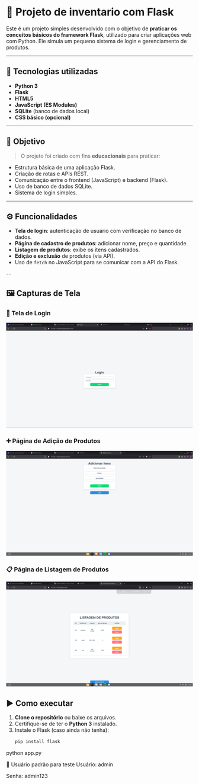 # 🧪 Projeto de inventario com Flask

Este é um projeto simples desenvolvido com o objetivo de **praticar os conceitos básicos do framework Flask**, utilizado para criar aplicações web com Python. Ele simula um pequeno sistema de login e gerenciamento de produtos.

---

## 🔧 Tecnologias utilizadas

- **Python 3**
- **Flask**
- **HTML5**
- **JavaScript (ES Modules)**
- **SQLite** (banco de dados local)
- **CSS básico (opcional)**

---

## 🎯 Objetivo

> O projeto foi criado com fins **educacionais** para praticar:

- Estrutura básica de uma aplicação Flask.
- Criação de rotas e APIs REST.
- Comunicação entre o frontend (JavaScript) e backend (Flask).
- Uso de banco de dados SQLite.
- Sistema de login simples.

---

## ⚙️ Funcionalidades

- **Tela de login**: autenticação de usuário com verificação no banco de dados.
- **Página de cadastro de produtos**: adicionar nome, preço e quantidade.
- **Listagem de produtos**: exibe os itens cadastrados.
- **Edição e exclusão** de produtos (via API).
- Uso de `fetch` no JavaScript para se comunicar com a API do Flask.

--

## 🖼️ Capturas de Tela

### 🔐 Tela de Login

<img src="assets/telaLogin.png" alt="Tela de Login" width="600"/>

### ➕ Página de Adição de Produtos

<img src="assets/telaAdicionar.png" alt="Adicionar Produto" width="600"/>

### 📋 Página de Listagem de Produtos

<img src="assets/telaLista.png" alt="Listagem" width="600"/>

## ▶️ Como executar

1. **Clone o repositório** ou baixe os arquivos.
2. Certifique-se de ter o **Python 3** instalado.
3. Instale o Flask (caso ainda não tenha):
   ```bash
   pip install flask
   ```

python app.py

👤 Usuário padrão para teste
Usuário: admin

Senha: admin123
